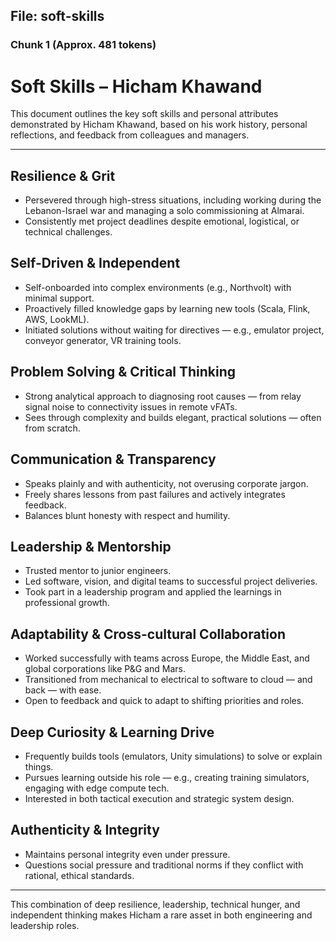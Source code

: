 ## File: soft-skills
### Chunk 1 (Approx. 481 tokens)


# Soft Skills – Hicham Khawand

This document outlines the key soft skills and personal attributes demonstrated by Hicham Khawand, based on his work history, personal reflections, and feedback from colleagues and managers.

---

## Resilience & Grit
- Persevered through high-stress situations, including working during the Lebanon-Israel war and managing a solo commissioning at Almarai.
- Consistently met project deadlines despite emotional, logistical, or technical challenges.

## Self-Driven & Independent
- Self-onboarded into complex environments (e.g., Northvolt) with minimal support.
- Proactively filled knowledge gaps by learning new tools (Scala, Flink, AWS, LookML).
- Initiated solutions without waiting for directives — e.g., emulator project, conveyor generator, VR training tools.

## Problem Solving & Critical Thinking
- Strong analytical approach to diagnosing root causes — from relay signal noise to connectivity issues in remote vFATs.
- Sees through complexity and builds elegant, practical solutions — often from scratch.

## Communication & Transparency
- Speaks plainly and with authenticity, not overusing corporate jargon.
- Freely shares lessons from past failures and actively integrates feedback.
- Balances blunt honesty with respect and humility.

## Leadership & Mentorship
- Trusted mentor to junior engineers.
- Led software, vision, and digital teams to successful project deliveries.
- Took part in a leadership program and applied the learnings in professional growth.

## Adaptability & Cross-cultural Collaboration
- Worked successfully with teams across Europe, the Middle East, and global corporations like P&G and Mars.
- Transitioned from mechanical to electrical to software to cloud — and back — with ease.
- Open to feedback and quick to adapt to shifting priorities and roles.

## Deep Curiosity & Learning Drive
- Frequently builds tools (emulators, Unity simulations) to solve or explain things.
- Pursues learning outside his role — e.g., creating training simulators, engaging with edge compute tech.
- Interested in both tactical execution and strategic system design.

## Authenticity & Integrity
- Maintains personal integrity even under pressure.
- Questions social pressure and traditional norms if they conflict with rational, ethical standards.

---

This combination of deep resilience, leadership, technical hunger, and independent thinking makes Hicham a rare asset in both engineering and leadership roles.